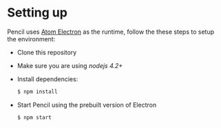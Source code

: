 Setting up
==========

Pencil uses [Atom Electron](http://electron.atom.io/) as the runtime, follow the these steps to setup the environment:

* Clone this repository
* Make sure you are using *nodejs 4.2+*
* Install dependencies:

    ```bash
    $ npm install
    ```
* Start Pencil using the prebuilt version of Electron

    ```bash
    $ npm start
    ```
